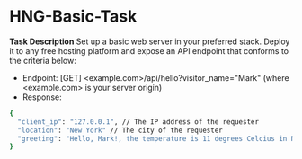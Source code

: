 # HNG-Basic-Task

**Task Description**
Set up a basic web server in your preferred stack. Deploy it to any free hosting platform and expose an API endpoint that conforms to the criteria below:
- Endpoint: [GET] <example.com>/api/hello?visitor_name="Mark" (where <example.com> is your server origin)
- Response:
```bash
{
  "client_ip": "127.0.0.1", // The IP address of the requester
  "location": "New York" // The city of the requester
  "greeting": "Hello, Mark!, the temperature is 11 degrees Celcius in New York"
}
```